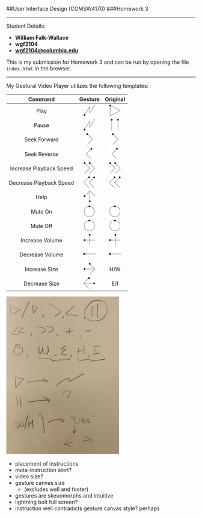 ##User Interface Design (COMSW4170)
###Homework 3

---

Student Details:

- **William Falk-Wallace**
- **wgf2104**
- **wgf2104@columbia.edu**


This is my submission for Homework 3 and can be run by opening the file `index.html` in the browser.

---

My Gestural Video Player utilizes the following templates:

|  Command  |  Gesture  |  Original  |
| :-------: | :-------: | :--------: |
|   Play    | ![image](img/gesture/small/bolt.png) | ![image](img/gesture/small/triangle.png) |
|   Pause   | ![image](img/gesture/small/bolt.png) | ![image](img/gesture/small/bars.png) |
| Seek Forward | ![image](img/gesture/small/angle-right.png) | ![image](img/gesture/small/angle-right.png) |
| Seek Reverse | ![image](img/gesture/small/angle-left.png) | ![image](img/gesture/small/angle-left.png) |
| Increase Playback Speed | ![image](img/gesture/small/angles-right.png) | ![image](img/gesture/small/angles-right.png) |
| Decrease Playback Speed | ![image](img/gesture/small/angles-left.png) | ![image](img/gesture/small/angles-left.png) |
| Help | ![image](img/gesture/small/arrow-up.png) | |
| Mute On | ![image](img/gesture/small/circle.png) | ![image](img/gesture/small/circle.png) |
| Mute Off | ![image](img/gesture/small/circle.png) | ![image](img/gesture/small/circle.png) |
| Increase Volume | ![image](img/gesture/small/plus.png) | ![image](img/gesture/small/plus.png) |
| Decrease Volume | ![image](img/gesture/small/minus.png) | ![image](img/gesture/small/minus.png) |
| Increase Size | ![image](img/gesture/small/arrow-right.png) | H/W |
| Decrease Size | ![image](img/gesture/small/arrow-left.png) | E/I |

![image](img/dev/small/0_gesture-prototyping.jpg)


- placement of instructions
- meta-instruction alert?
- video size?
- gesture canvas size
	- (excludes well and footer)
- gestures are skeuomorphs and intuitive
- lightning bolt full screen?
- instruction well contradicts gesture canvas style? perhaps 
